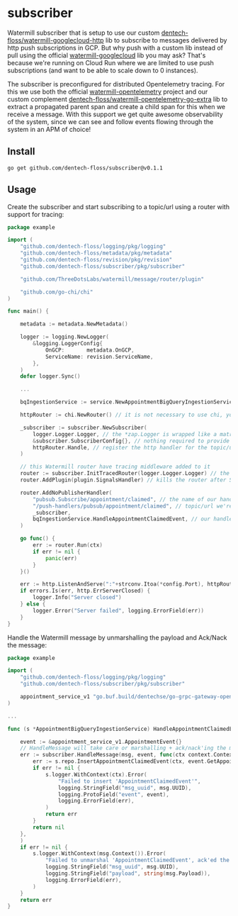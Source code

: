 # subscriber

Watermill subscriber that is setup to use our custom [dentech-floss/watermill-googlecloud-http](https://github.com/dentech-floss/watermill-googlecloud-http) lib to subscribe to messages delivered by http push subscriptions in GCP. But why push with a custom lib instead of pull using the official [watermill-googlecloud](https://github.com/ThreeDotsLabs/watermill-googlecloud) lib you may ask? That's because we're running on Cloud Run where we are limited to use push subscriptions (and want to be able to scale down to 0 instances).

The subscriber is preconfigured for distributed Opentelemetry tracing. For this we use both the official [watermill-opentelemetry](https://github.com/voi-oss/watermill-opentelemetry) project and our custom complement [dentech-floss/watermill-opentelemetry-go-extra](https://github.com/dentech-floss/watermill-opentelemetry-go-extra) lib to extract a propagated parent span and create a child span for this when we receive a message. With this support we get quite awesome observability of the system, since we can see and follow events flowing through the system in an APM of choice!

## Install

```
go get github.com/dentech-floss/subscriber@v0.1.1
```

## Usage

Create the subscriber and start subscribing to a topic/url using a router with support for tracing:

```go
package example

import (
    "github.com/dentech-floss/logging/pkg/logging"
    "github.com/dentech-floss/metadata/pkg/metadata"
    "github.com/dentech-floss/revision/pkg/revision"
    "github.com/dentech-floss/subscriber/pkg/subscriber"

    "github.com/ThreeDotsLabs/watermill/message/router/plugin"

    "github.com/go-chi/chi"
)

func main() {

    metadata := metadata.NewMetadata()

    logger := logging.NewLogger(
        &logging.LoggerConfig{
            OnGCP:       metadata.OnGCP,
            ServiceName: revision.ServiceName,
        },
    )
    defer logger.Sync()

    ...

    bqIngestionService := service.NewAppointmentBigQueryIngestionService(repo, logger)

    httpRouter := chi.NewRouter() // it is not necessary to use chi, you can use your mux of choice

    _subscriber := subscriber.NewSubscriber(
        logger.Logger.Logger, // the *zap.Logger is wrapped like a matryoshka doll :)
        &subscriber.SubscriberConfig{}, // nothing required to provide here atm
        httpRouter.Handle, // register the http handler for the topic/url on chi
    )

    // this Watermill router have tracing middleware added to it
    router := subscriber.InitTracedRouter(logger.Logger.Logger) // the *zap.Logger is wrapped like a matryoshka doll :)
    router.AddPlugin(plugin.SignalsHandler) // kills the router after SIGINT or SIGTERM is sent to the process

    router.AddNoPublisherHandler(
        "pubsub.Subscribe/appointment/claimed", // the name of our handler
        "/push-handlers/pubsub/appointment/claimed", // topic/url we're getting messages pushed to us on
        _subscriber,
        bqIngestionService.HandleAppointmentClaimedEvent, // our handler to invoke
    )

    go func() {
        err := router.Run(ctx)
        if err != nil {
            panic(err)
        }
    }()

    err := http.ListenAndServe(":"+strconv.Itoa(*config.Port), httpRouter)
    if errors.Is(err, http.ErrServerClosed) {
        logger.Info("Server closed")
    } else {
        logger.Error("Server failed", logging.ErrorField(err))
    }
}
```

Handle the Watermill message by unmarshalling the payload and Ack/Nack the message:

```go
package example

import (
    "github.com/dentech-floss/logging/pkg/logging"
    "github.com/dentech-floss/subscriber/pkg/subscriber"

    appointment_service_v1 "go.buf.build/dentechse/go-grpc-gateway-openapiv2/dentechse/service-definitions/api/appointment/v1"
)

...

func (s *AppointmentBigQueryIngestionService) HandleAppointmentClaimedEvent(msg *message.Message) error {

    event := &appointment_service_v1.AppointmentEvent{}
    // HandleMessage will take care or marshalling + ack/nack'ing the message for us
    err := subscriber.HandleMessage(msg, event, func(ctx context.Context) error {
        err := s.repo.InsertAppointmentClaimedEvent(ctx, event.GetAppointmentClaimed())
        if err != nil {
            s.logger.WithContext(ctx).Error(
                "Failed to insert 'AppointmentClaimedEvent'",
                logging.StringField("msg_uuid", msg.UUID),
                logging.ProtoField("event", event),
                logging.ErrorField(err),
            )
            return err
        }
        return nil
    },
    )
    if err != nil {
        s.logger.WithContext(msg.Context()).Error(
            "Failed to unmarshal 'AppointmentClaimedEvent', ack'ed the message to get rid of it",
            logging.StringField("msg_uuid", msg.UUID),
            logging.StringField("payload", string(msg.Payload)),
            logging.ErrorField(err),
        )
    }
    return err
}
```